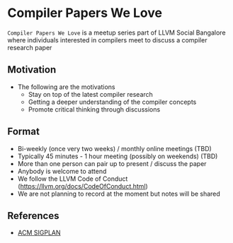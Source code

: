 # Compiler Papers We Love

`Compiler Papers We Love` is a meetup series part of LLVM Social Bangalore where individuals interested in compilers meet to discuss a compiler research paper

## Motivation

- The following are the motivations
  * Stay on top of the latest compiler research
  * Getting a deeper understanding of the compiler concepts
  * Promote critical thinking through discussions 

## Format

- Bi-weekly (once very two weeks) / monthly online meetings (TBD)
- Typically 45 minutes - 1 hour meeting (possibly on weekends) (TBD)
- More than one person can pair up to present / discuss the paper
- Anybody is welcome to attend
- We follow the LLVM Code of Conduct (https://llvm.org/docs/CodeOfConduct.html)
- We are not planning to record at the moment but notes will be shared

## References

- [ACM SIGPLAN](https://www.sigplan.org/Conferences/)
